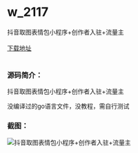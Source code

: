 # w_2117
抖音取图表情包小程序+创作者入驻+流量主
<br/></br>
[下载地址](https://www.uuid2.com/2117.html "下载地址")
<br/></br>
<h3>源码简介：</h3>
<p>抖音取图表情包小程序+创作者入驻+流量主<p>
<p>没编译过的go语言文件，没教程，需自行测试<p>
<h3>截图：</h3>
<img src="https://www.uuid2.com/wp-content/uploads/img/202205/f29b55a823.png" alt="抖音取图表情包小程序+创作者入驻+流量主">
